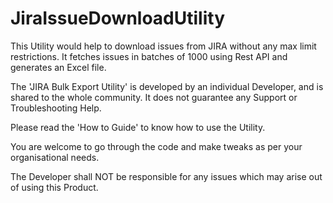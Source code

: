 # JiraIssueDownloadUtility
This Utility would help to download issues from JIRA without any max limit restrictions. It fetches issues in batches of 1000 using Rest API and generates an Excel file.

The 'JIRA Bulk Export Utility' is developed by an individual Developer, and is shared to the whole community. It does not guarantee any Support or Troubleshooting Help.

Please read the 'How to Guide' to know how to use the Utility.

You are welcome to go through the code and make tweaks as per your organisational needs.

The Developer shall NOT be responsible for any issues which may arise out of using this Product.
